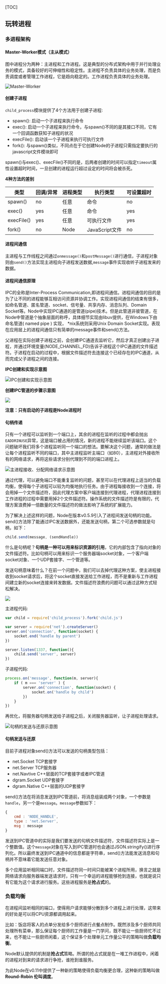 [TOC]

## 玩转进程

### 多进程架构

#### Master-Worker模式（主从模式）

图中进程分为两种：主进程和工作进程。这是典型的分布式架构中用于并行处理业务的模式，具备较好的可伸缩性和稳定性。主进程不负责具体的业务处理，而是负责调度或者管理工作进程，它是趋向稳定的。工作进程负责具体的业务处理。

![Master-Worker](https://github.com/peakcool/learn-nodejs-notes/blob/master/%E7%A4%BA%E6%84%8F%E5%9B%BE/%E7%8E%A9%E8%BD%AC%E8%BF%9B%E7%A8%8B/Master-Worder%E6%A8%A1%E5%BC%8F.png?raw=true)

#### 创建子进程

`child_process`模块提供了4个方法用于创建子进程:

* spawn(): 启动一个子进程来执行命令
* exec(): 启动一个子进程来执行命令，与spawn()不同的是其接口不同，它有一个回调函数获知子进程的状况
* execFile(): 启动该一个子进程来执行可执行文件
* fork(): 与spawn()类似，不同点在于它创建Node的子进程只需指定要执行的javascript文件模块即可

spawn()与exec()、execFile()不同的是，后两者创建的时间可以指定`timeout`属性设置超时时间，一旦创建的进程运行超过设定的时间将会被杀死。

**4种方法的差别**

| 类型 | 回调/异常 | 进程类型 | 执行类型 | 可设置超时 |
| - | - | - | - | - |
| spawn() | no | 任意 | 命令 | no |
| exec() | yes | 任意 | 命令 | yes |
| execFile() | yes | 任意 | 可执行文件 | yes |
| fork() | no | Node | JavaScript文件 | no |

#### 进程间通信

主进程与工作线程之间通过`onmessage()`和`postMessage()`进行通信，子进程对象则由`send()`方法实现主进程向子进程发送数据,`message`事件实现收听子进程发来的数据。

#### 进程间通信原理

IPC的全称是Inter-Process Communication,即进程间通信。进程间通信的目的是为了让不同的进程能够互相访问资源并协调工作。实现进程间通信的结束有很多，如命名管道、匿名管道、socket、信号量、共享内存、消息队列、Domain Socket等。Node中实现IPC通道的是管道(pipe)技术。但是此管道非彼管道，在Node中管道是个抽象层面的称呼，具体细节实现由libuv提供，在Windows下由命名管道( named pipe ) 实现， *nix系统则采用Unix Domain Socket实现。表现在应用层上的进程间通信只有简单的message事件和send()方法。

父进程在实际创建子进程之前，会创建IPC通道去监听它，然后才真正创建出子进程，并通过环境变量(NODE_CHANNEL_FD)告诉子进程这个IPC通道的文件描述符。子进程在启动的过程中，根据文件描述符去连接这个已经存在的IPC通道，从而完成父子进程之间的连接。

**IPC创建和实现示意图**

![IPC创建和实现示意图](https://github.com/peakcool/learn-nodejs-notes/blob/master/%E7%A4%BA%E6%84%8F%E5%9B%BE/%E7%8E%A9%E8%BD%AC%E8%BF%9B%E7%A8%8B/IPC%E5%88%9B%E5%BB%BA%E5%92%8C%E5%AE%9E%E7%8E%B0%E7%A4%BA%E6%84%8F%E5%9B%BE.png?raw=true)

**创建IPC管道的步骤示意图**

![](https://github.com/peakcool/learn-nodejs-notes/blob/master/%E7%A4%BA%E6%84%8F%E5%9B%BE/%E7%8E%A9%E8%BD%AC%E8%BF%9B%E7%A8%8B/%E5%88%9B%E5%BB%BAIPC%E7%AE%A1%E9%81%93%E7%9A%84%E6%AD%A5%E9%AA%A4%E7%A4%BA%E6%84%8F%E5%9B%BE.png?raw=true)

**注意：只有启动的子进程是Node进程时**

#### 句柄传递

只有一个进程可以监听到一个端口上，其余的进程在监听的过程中都会抛出`EADDRINUSE`异常，这是端口被占用的情况，新的进程不能继续监听该端口。这个问题破坏我们将多个进程监听同一个端口的想法。要解决这个问题，通常的做法是让每个进程监听不同的端口，其中主进程监听主端口（如80），主进程对外接收所有的网络请求，再将这些请求分别代理到不同的端口进程上。

![主进程接收、分配网络请求示意图](https://github.com/peakcool/learn-nodejs-notes/blob/master/%E7%A4%BA%E6%84%8F%E5%9B%BE/%E7%8E%A9%E8%BD%AC%E8%BF%9B%E7%A8%8B/%E4%B8%BB%E8%BF%9B%E7%A8%8B%E6%8E%A5%E6%94%B6%E3%80%81%E5%88%86%E9%85%8D%E7%BD%91%E7%BB%9C%E8%AF%B7%E6%B1%82%E7%A4%BA%E6%84%8F%E5%9B%BE.png?raw=true)

通过代理，可以避免端口不能重复监听的问题，甚至可以在代理进程上适当的负载均衡，使得每个子进程可以较为均衡地执行任务。由于进程每接收到一个连接，将会用掉一个文件描述符，因此代理方案中客户端连接到代理进程，代理进程连接到工作进程的过程中需要用掉2个文件描述符。操作系统的文件描述符是有限的，代理方案浪费掉一倍数量的文件描述符的做法影响了系统的扩展能力。

为了解决上述这样的问题，Node在版本v0.5.9引入了进程间发送句柄的功能。send()方法除了能通过IPC发送数据外，还能发送句柄，第二个可选参数就是句柄，如下：

```js
child.send(message, (sendHandle))
```

什么是句柄呢？**句柄是一种可以用来标识资源的引用**，它的内部包含了指向对象的文件描述符。比如句柄可以用来标识一个服务器端socket对象，一个客户端socket对象、一个UDP套接字、一个管道等。

发送句柄意味着什么？在前一个问题中，我们可以去掉代理这种方案，使主进程接收到socket请求后，将这个socket直接发送给工作进程，而不是重新与工作进程间建立新的socket连接来转发数据。文件描述符浪费的问题可以通过这种方式轻松解决。

![](https://github.com/peakcool/learn-nodejs-notes/blob/master/%E7%A4%BA%E6%84%8F%E5%9B%BE/%E7%8E%A9%E8%BD%AC%E8%BF%9B%E7%A8%8B/%E4%B8%BB%E8%BF%9B%E7%A8%8B%E5%B0%86%E8%AF%B7%E6%B1%82%E5%8F%91%E9%80%81%E7%BB%99%E5%B7%A5%E4%BD%9C%E8%BF%9B%E7%A8%8B%202.png?raw=true)


主进程代码:

```js
var child = require('child_process').fork('child.js')

var server = require('net').createServer()
server.on('connection', function(socket) {
    socket.end('handle by parent')
})

server.listen(1337, function(){
    child.send('server', server)
})
```

子进程代码:

```js
process.on('message', function(m, server){
    if ( m === 'server' ) {
        server.on('connection', function(socket) {
            socket.on('handle by child')
        })
    }
})
```

再优化，将服务器句柄发送给子进程之后，关闭服务器监听，让子进程处理请求。

![句柄的发送与还原示意图](https://github.com/peakcool/learn-nodejs-notes/blob/master/%E7%A4%BA%E6%84%8F%E5%9B%BE/%E7%8E%A9%E8%BD%AC%E8%BF%9B%E7%A8%8B/%E5%8F%A5%E6%9F%84%E7%9A%84%E5%8F%91%E9%80%81%E4%B8%8E%E8%BF%98%E5%8E%9F%E7%A4%BA%E6%84%8F%E5%9B%BE.png?raw=true)

#### 句柄发送与还原

目前子进程对象send()方法可以发送的句柄类型包括：

* net.Socket TCP套接字
* net.Server TCP服务器
* net.Navtive C++层面的TCP套接字或者IPC管道
* dgram.Socket UDP套接字
* dgram.Native C++层面的UDP套接字

send()方法在将消息发送到IPC管道前，将消息组装成两个对象，一个参数是`handle`，另一个是`message`。`message`参数如下：

```js
{
    cmd : 'NODE_HANDLE',
    type : 'net.Server',
    msg : message
}
```
发送到IPC管道中的实际是我们要发送的句柄文件描述符，文件描述符实际上是一个整数值。这个`message`对象在写入到IPC管道时也会通过JSON.stringify()进行序列化。所以最终发送到IPC通道中的信息都是字符串，send()方法能发送消息和句柄并不意味着它能发送任意对象。

多个应用监听相同端口时，文件描述符同一时间只能被某个进程所用，换言之就是网络请求向服务器端发送请求时，只有一个幸运的进程能够抢到连接，也就是说只有它能为这个请求进行服务。这些进程服务是**抢占式**的。

### 负载均衡

在进程间监听相同的端口，使得用户请求能够分散到多个进程上进行处理，这带来的好处是可以将CPU资源都调用起来。

比如：饭店将客人的点单分发给多个厨师进行点餐点制作。既然涉及多个厨师共同处理所有菜单，那么保证每个厨师的工作量是一门学问，既不能让一些厨师忙不过来，也不能让一些厨师闲着，这个保证多个处理单元工作量公平的策略叫做**负载均衡**。

Node默认提供的机制是**抢占式**策略。所谓的抢占式就是在一堆工作进程中，闲着的进程对到来的请求进行争抢，谁抢到谁服务。

为此Node在v0.11中提供了一种新的策略使得负载均衡更合理，这种新的策略叫做**Round-Robin 伦叫调度**。
